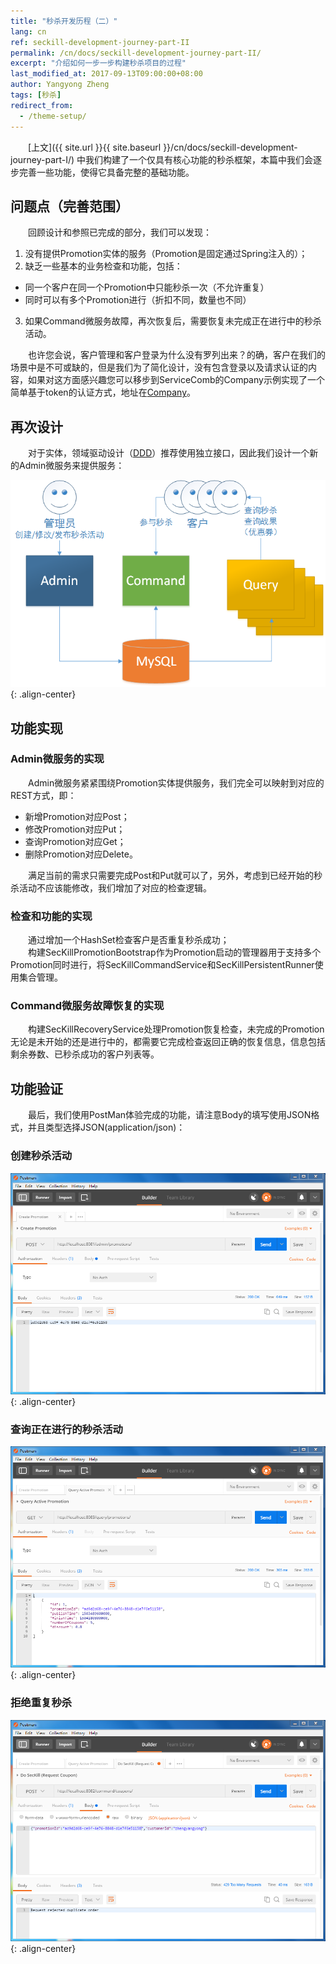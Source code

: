 ```yaml
---
title: "秒杀开发历程（二）"
lang: cn
ref: seckill-development-journey-part-II
permalink: /cn/docs/seckill-development-journey-part-II/
excerpt: "介绍如何一步一步构建秒杀项目的过程"
last_modified_at: 2017-09-13T09:00:00+08:00
author: Yangyong Zheng
tags: [秒杀]
redirect_from:
  - /theme-setup/
---
```


　　[上文]({{ site.url }}{{ site.baseurl }}/cn/docs/seckill-development-journey-part-I/) 中我们构建了一个仅具有核心功能的秒杀框架，本篇中我们会逐步完善一些功能，使得它具备完整的基础功能。

## 问题点（完善范围）
　　回顾设计和参照已完成的部分，我们可以发现：  
1. 没有提供Promotion实体的服务（Promotion是固定通过Spring注入的）；  
2. 缺乏一些基本的业务检查和功能，包括：  
 * 同一个客户在同一个Promotion中只能秒杀一次（不允许重复）  
 * 同时可以有多个Promotion进行（折扣不同，数量也不同）  
3. 如果Command微服务故障，再次恢复后，需要恢复未完成正在进行中的秒杀活动。  

　　也许您会说，客户管理和客户登录为什么没有罗列出来？的确，客户在我们的场景中是不可或缺的，但是我们为了简化设计，没有包含登录以及请求认证的内容，如果对这方面感兴趣您可以移步到ServiceComb的Company示例实现了一个简单基于token的认证方式，地址在[Company](https://github.com/ServiceComb/ServiceComb-Company-WorkShop)。

## 再次设计
　　对于实体，领域驱动设计（[DDD](https://en.wikipedia.org/wiki/Domain-driven_design)）推荐使用独立接口，因此我们设计一个新的Admin微服务来提供服务：

![图1 增加了Admin微服务后的架构](/assets/images/seckill-develop-course-part-II-arth.png){: .align-center}

## 功能实现
### Admin微服务的实现
　　Admin微服务紧紧围绕Promotion实体提供服务，我们完全可以映射到对应的REST方式，即：
* 新增Promotion对应Post；　　
* 修改Promotion对应Put；　　
* 查询Promotion对应Get；　　
* 删除Promotion对应Delete。　　

　　满足当前的需求只需要完成Post和Put就可以了，另外，考虑到已经开始的秒杀活动不应该能修改，我们增加了对应的检查逻辑。

### 检查和功能的实现
　　通过增加一个HashSet检查客户是否重复秒杀成功；  
　　构建SecKillPromotionBootstrap作为Promotion启动的管理器用于支持多个Promotion同时进行，将SecKillCommandService和SecKillPersistentRunner使用集合管理。

### Command微服务故障恢复的实现
　　构建SecKillRecoveryService处理Promotion恢复检查，未完成的Promotion无论是未开始的还是进行中的，都需要它完成检查返回正确的恢复信息，信息包括剩余券数、已秒杀成功的客户列表等。

## 功能验证
　　最后，我们使用PostMan体验完成的功能，请注意Body的填写使用JSON格式，并且类型选择JSON(application/json)：
### 创建秒杀活动

![图2 创建秒杀活动](/assets/images/seckill-develop-course-part-II-create-promotion.png){: .align-center}

### 查询正在进行的秒杀活动

![图3 查询正在进行的秒杀活动](/assets/images/seckill-develop-course-part-II-query-active-promotion.png){: .align-center}

### 拒绝重复秒杀

![图4 拒绝重复秒杀](/assets/images/seckill-develop-course-part-II-reject-duplicate-grab.png){: .align-center}
